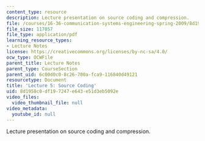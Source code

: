 ```yaml
---
content_type: resource
description: Lecture presentation on source coding and compression.
file: /courses/16-36-communication-systems-engineering-spring-2009/8d1958c0df197247e643e51d3eb5092e_MIT16_36s09_lec05.pdf
file_size: 117057
file_type: application/pdf
learning_resource_types:
- Lecture Notes
license: https://creativecommons.org/licenses/by-nc-sa/4.0/
ocw_type: OCWFile
parent_title: Lecture Notes
parent_type: CourseSection
parent_uid: 6c00d0c0-8c26-700a-fca9-116840d49121
resourcetype: Document
title: 'Lecture 5: Source Coding'
uid: 8d1958c0-df19-7247-e643-e51d3eb5092e
video_files:
  video_thumbnail_file: null
video_metadata:
  youtube_id: null
---
```

Lecture presentation on source coding and compression.